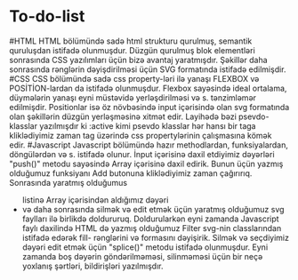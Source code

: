 # To-do-list
#HTML
HTML bölümündə sadə html strukturu qurulmuş, semantik quruluşdan istifadə olunmuşdur. Düzgün qurulmuş blok elementləri sonrasında CSS yazılımları üçün bizə avantaj yaratmışdır. Şəkillər daha sonrasında rənglərin dəyişdirilməsi üçün SVG formatında istifadə edilmişdir.
#CSS
CSS bölümündə sadə css property-ləri ilə yanaşı FLEXBOX və POSİTİON-lardan da istifadə olunmuşdur. Flexbox sayəsində ideal ortalama, düymələrin yanaşı eyni müstəvidə yerləşdirilməsi və s. tənzimləmər edilmişdir. Positionlar isə öz növbəsində input içərisində olan svg formatında olan şəkillərin düzgün yerləşməsinə xitmət edir. Layihədə bəzi psevdo-klasslar yazılmışdır ki :active kimi psevdo klasslar hər hansı bir taga kliklədiyimiz zaman tag üzərində css propertylərinin çalışmasına kömək edir.
#Javascript
Javascript bölümündə hazır methodlardan, funksiyalardan, döngülərdən və s. istifadə olunur. İnput içərisinə daxil etdiyimiz dəyərləri "push()" metodu sayəsində Array içərisinə daxil edirik. Bunun üçün yazmış olduğumuz funksiyanı Add butonuna kliklədiyimiz zaman çağırırıq. Sonrasında yaratmış olduğumus <ul> listinə Array içərisindən aldığımız dəyəri <li> və daha sonrasında silmək və edit etmək üçün yaratmış olduğumuz svg faylları ilə birlikdə doldururuq. Doldurularkən eyni zamanda Javascript faylı daxilində HTML də yazmış olduğumuz Filter svg-nin classlarından istifadə edərək fill- rənglərini və formasını dəyişirik. Silmək və seçdiyimiz dəyəri edit etmək üçün "splice()" metodu istifadə olunmuşdur. Eyni zamanda boş dəyərin göndərilməməsi, silinməməsi üçün bir neçə yoxlanış şərtləri, bildirişləri yazılmışdır.
